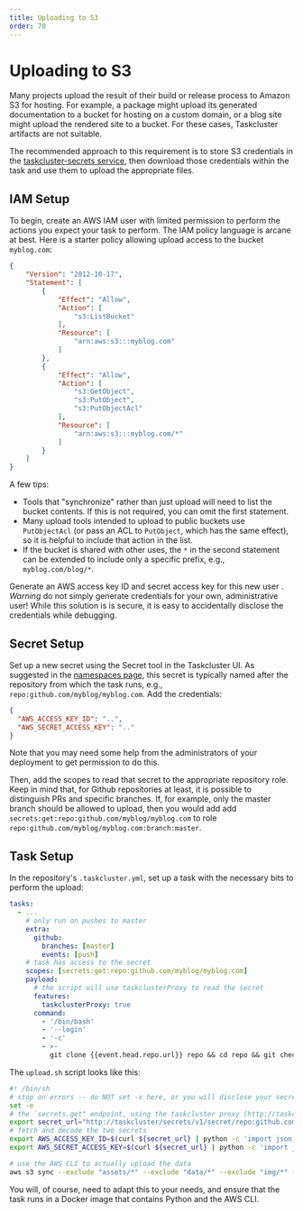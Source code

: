 ```yaml
---
title: Uploading to S3
order: 70
---
```


# Uploading to S3

Many projects upload the result of their build or release process to Amazon S3
for hosting.  For example, a package might upload its generated documentation
to a bucket for hosting on a custom domain, or a blog site might upload the
rendered site to a bucket. For these cases, Taskcluster artifacts are not
suitable.

The recommended approach to this requirement is to store S3 credentials in the
[taskcluster-secrets service](/docs/reference/core/secrets), then
download those credentials within the task and use them to upload the
appropriate files.

## IAM Setup

To begin, create an AWS IAM user with limited permission to perform the actions
you expect your task to perform. The IAM policy language is arcane at best. Here
is a starter policy allowing upload access to the bucket `myblog.com`:

```json
{
    "Version": "2012-10-17",
    "Statement": [
        {
            "Effect": "Allow",
            "Action": [
                "s3:ListBucket"
            ],
            "Resource": [
                "arn:aws:s3:::myblog.com"
            ]
        },
        {
            "Effect": "Allow",
            "Action": [
                "s3:GetObject",
                "s3:PutObject",
                "s3:PutObjectAcl"
            ],
            "Resource": [
                "arn:aws:s3:::myblog.com/*"
            ]
        }
    ]
}
```

A few tips:
 * Tools that "synchronize" rather than just upload will need to list the bucket
   contents. If this is not required, you can omit the first statement.
 * Many upload tools intended to upload to public buckets use
   `PutObjectAcl` (or pass an ACL to `PutObject`, which has the same effect), so
   it is helpful to include that action in the list.
 * If the bucket is shared with other uses, the `*` in the second statement can be
   extended to include only a specific prefix, e.g., `myblog.com/blog/*`.

Generate an AWS access key ID and secret access key for this new user .
*Warning* do not simply generate credentials for your own, administrative user!
While this solution is is secure, it is easy to accidentally disclose the
credentials while debugging.

## Secret Setup

Set up a new secret using the Secret tool in the Taskcluster UI.
As suggested in the [namespaces page](/docs/manual/using/namespaces), this secret is typically named after the repository from
which the task runs, e.g., `repo:github.com/myblog/myblog.com`. Add the
credentials:

```json
{
  "AWS_ACCESS_KEY_ID": "..",
  "AWS_SECRET_ACCESS_KEY": ".."
}
```

Note that you may need some help from the administrators of your deployment to
get permission to do this.

Then, add the scopes to read that secret to the appropriate repository role.
Keep in mind that, for Github repositories at least, it is possible to
distinguish PRs and specific branches.  If, for example, only the master branch
should be allowed to upload, then you would add add
`secrets:get:repo:github.com/myblog/myblog.com` to role
`repo:github.com/myblog/myblog.com:branch:master`.

## Task Setup

In the repository's `.taskcluster.yml`, set up a task with the necessary bits
to perform the upload:

```yaml
tasks:
  - ...
    # only run on pushes to master
    extra:
      github:
        branches: [master]
        events: [push]
    # task has access to the secret
    scopes: [secrets:get:repo:github.com/myblog/myblog.com]
    payload:
	  # the script will use taskclusterProxy to read the secret
      features:
        taskclusterProxy: true
      command:
        - '/bin/bash'
        - '--login'
        - '-c'
        - >-
          git clone {{event.head.repo.url}} repo && cd repo && git checkout {{event.head.sha}} && ./upload.sh
```

The `upload.sh` script looks like this:

```sh
#! /bin/sh
# stop on errors -- do NOT set -x here, or you will disclose your secret access key!
set -e
# the `secrets.get" endpoint, using the taskcluster proxy (http://taskcluster)
export secret_url="http://taskcluster/secrets/v1/secret/repo:github.com/myblog/myblog.com"
# fetch and decode the two secrets
export AWS_ACCESS_KEY_ID=$(curl ${secret_url} | python -c 'import json, sys; a = json.load(sys.stdin); print a["secret"]["AWS_ACCESS_KEY_ID"]')
export AWS_SECRET_ACCESS_KEY=$(curl ${secret_url} | python -c 'import json, sys; a = json.load(sys.stdin); print a["secret"]["AWS_SECRET_ACCESS_KEY"]')

# use the AWS CLI to actually upload the data
aws s3 sync --exclude "assets/*" --exclude "data/*" --exclude "img/*" --delete ./site/ s3://myblog.com
```

You will, of course, need to adapt this to your needs, and ensure that the task
runs in a Docker image that contains Python and the AWS CLI.
